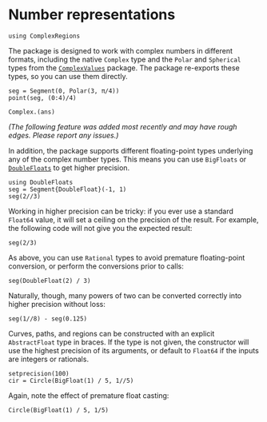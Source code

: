 # Number representations


```@setup examples
using ComplexRegions
```

The package is designed to work with complex numbers in different formats, including the native `Complex` type and the `Polar` and `Spherical` types from the [`ComplexValues`](https://github.com/complexvariables/ComplexValues.jl) package. The package re-exports these types, so you can use them directly.

```@example examples
seg = Segment(0, Polar(3, π/4))
point(seg, (0:4)/4)
```

```@example examples
Complex.(ans)
```

*(The following feature was added most recently and may have rough edges. Please report any issues.)*

In addition, the package supports different floating-point types underlying any of the complex number types. This means you can use `BigFloats` or [`DoubleFloats`](https://github.com/JuliaMath/DoubleFloats.jl) to get higher precision.

```@example examples
using DoubleFloats
seg = Segment{DoubleFloat}(-1, 1)
seg(2//3)
```

Working in higher precision can be tricky: if you ever use a standard `Float64` value, it will set a ceiling on the precision of the result. For example, the following code will not give you the expected result:

```@example examples
seg(2/3)
```

As above, you can use `Rational` types to avoid premature floating-point conversion, or perform the conversions prior to calls:

```@example examples
seg(DoubleFloat(2) / 3)
```

Naturally, though, many powers of two can be converted correctly into higher precision without loss:

```@example examples
seg(1//8) - seg(0.125)
```

Curves, paths, and regions can be constructed with an explicit `AbstractFloat` type in braces. If the type is not given, the constructor will use the highest precision of its arguments, or default to `Float64` if the inputs are integers or rationals.

```@example examples
setprecision(100)
cir = Circle(BigFloat(1) / 5, 1//5)
```

Again, note the effect of premature float casting:

```@example examples
Circle(BigFloat(1) / 5, 1/5)
```

